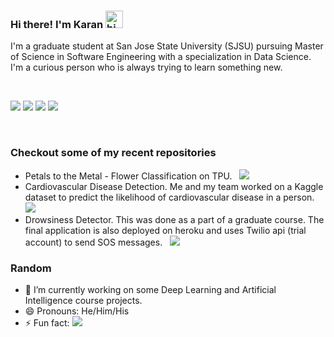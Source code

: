 ### Hi there! I'm Karan <img src="https://user-images.githubusercontent.com/1303154/88677602-1635ba80-d120-11ea-84d8-d263ba5fc3c0.gif"  width="28px" alt="hi">

I'm a graduate student at San Jose State University (SJSU) pursuing Master of Science in Software Engineering with a specialization in Data Science. I'm a curious person who is always trying to learn something new.

<br>

<a href="https://www.linkedin.com/in/karantyagi80/"><img src="https://img.shields.io/badge/Hire Me!-%230077B5.svg?style=for-the-badge&logo=linkedin&logoColor=white"></a>
<a href="mailto:karantyagi80@gmail.com"><img src="https://img.shields.io/badge/Karan_Tyagi-D14836?style=for-the-badge&logo=gmail&logoColor=white"></a>
<a href="https://www.instagram.com/paapipanda/"><img src="https://img.shields.io/badge/paapipanda-%23E4405F.svg?style=for-the-badge&logo=Instagram&logoColor=white"/></a>
<a href="https://itskarantyagi.github.io/myPortfolio/"><img src="https://custom-icon-badges.herokuapp.com/badge/My Portfolio-grey.svg?style=for-the-badge&logo=kt1997"/></a>


<br>
<!--
**itskarantyagi/itskarantyagi** is a ✨ _special_ ✨ repository because its `README.md` (this file) appears on your GitHub profile.
-->


### Checkout some of my recent repositories 
- Petals to the Metal - Flower Classification on TPU. &nbsp;&nbsp;<a href="https://github.com/itskarantyagi/Petals-to-the-metal-Group12"><img src="https://custom-icon-badges.herokuapp.com/badge/Petals to the metal-blue.svg?logo=repo"/></a>
- Cardiovascular Disease Detection. Me and my team worked on a Kaggle dataset to predict the likelihood of cardiovascular disease in a person. &nbsp;&nbsp;<a href="https://github.com/itskarantyagi/CMPE255-Group7"><img src="https://custom-icon-badges.herokuapp.com/badge/Cardiovascular Disease Detection-blue.svg?logo=repo"/></a>
- Drowsiness Detector. This was done as a part of a graduate course. The final application is also deployed on heroku and uses Twilio api (trial account) to send SOS messages. &nbsp;&nbsp;<a href="https://github.com/itskarantyagi/Dont-Sleep"><img src="https://custom-icon-badges.herokuapp.com/badge/Don't Sleep-blue.svg?logo=repo"/></a>


### Random

- 🔭 I’m currently working on some Deep Learning and Artificial Intelligence course projects. 
- 😄 Pronouns: He/Him/His
- ⚡ Fun fact: <img src="https://custom-icon-badges.herokuapp.com/badge/FIFA lover-blue.svg?logo=controller"/>

